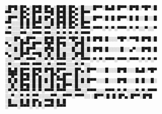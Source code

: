 ░█▀█░█▀▄░█▀█░█▀▄░█▀█░█▀▄░█░░░█▀▀░█▄█░█▀▀░█▀█░▀█▀░█▀▀░░░█▀▄░█▀▀░▀▀█░█▀█░█▀▄░█▀▀
░█▀▀░█▀▄░█░█░█▀▄░█▀█░█▀▄░█░░░█▀▀░█░█░█▀▀░█░█░░█░░█▀▀░░░█░█░█▀▀░░░█░█▀█░█▀▄░█▀▀
░▀░░░▀░▀░▀▀▀░▀▀░░▀░▀░▀▀░░▀▀▀░▀▀▀░▀░▀░▀▀▀░▀░▀░░▀░░▀▀▀░░░▀▀░░▀▀▀░▀▀░░▀░▀░▀░▀░▀▀▀
░░░█▀▄░█▀▀░░░█▀█░█▀▀░▀█▀░█░█░█▀█░█░░░▀█▀░▀▀█░█▀█░█▀▄░░░█▀▀░█▀▀░▀█▀░█▀█░░░█▀█░░
░░░█░█░█▀▀░░░█▀█░█░░░░█░░█░█░█▀█░█░░░░█░░▄▀░░█▀█░█▀▄░░░█▀▀░▀▀█░░█░░█░█░░░█▀█░░
░░░▀▀░░▀▀▀░░░▀░▀░▀▀▀░░▀░░▀▀▀░▀░▀░▀▀▀░▀▀▀░▀▀▀░▀░▀░▀░▀░░░▀▀▀░▀▀▀░░▀░░▀▀▀░░░▀░▀░░
░█▄█░█▀▀░█▀█░█▀█░█▀▀░░░█▀▄░█▀▀░░░█░░░█▀█░░░█▄█░▀█▀░▀█▀░█▀█░█▀▄░░░█▀▄░█▀▀░█░░░░
░█░█░█▀▀░█░█░█░█░▀▀█░░░█░█░█▀▀░░░█░░░█▀█░░░█░█░░█░░░█░░█▀█░█░█░░░█░█░█▀▀░█░░░░
░▀░▀░▀▀▀░▀░▀░▀▀▀░▀▀▀░░░▀▀░░▀▀▀░░░▀▀▀░▀░▀░░░▀░▀░▀▀▀░░▀░░▀░▀░▀▀░░░░▀▀░░▀▀▀░▀▀▀░░
░█▀▀░█░█░█▀▄░█▀▀░█▀█                                                          
░█░░░█░█░█▀▄░▀▀█░█░█                                                          
░▀▀▀░▀▀▀░▀░▀░▀▀▀░▀▀▀                                                          
